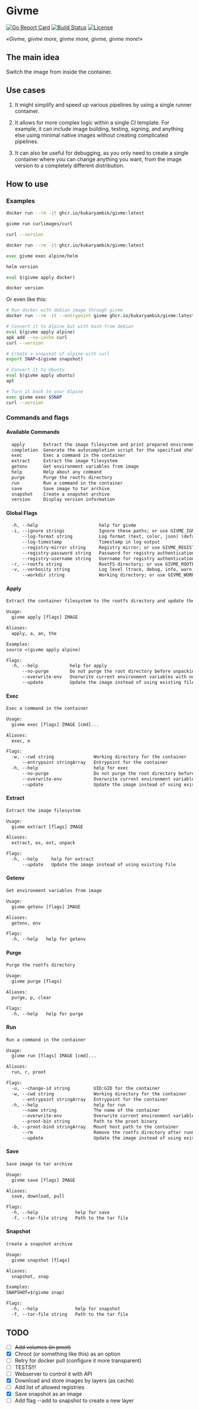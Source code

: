 # Givme

[![Go Report Card](https://goreportcard.com/badge/github.com/kukaryambik/givme)](https://goreportcard.com/report/github.com/kukaryambik/givme)
[![Build Status](https://github.com/kukaryambik/givme/actions/workflows/givme.yml/badge.svg)](https://github.com/kukaryambik/givme/actions/workflows/docker-publish.yml)
[![License](https://img.shields.io/github/license/kukaryambik/givme)](/LICENSE)

_«Givme, givme more, givme more, givme, givme more!»_

## The main idea

Switch the image from inside the container.

## Use cases

1. It might simplify and speed up various pipelines by using a single runner container.

2. It allows for more complex logic within a single CI template. For example, it can include image building, testing, signing, and anything else using minimal native images without creating complicated pipelines.

3. It can also be useful for debugging, as you only need to create a single container where you can change anything you want, from the image version to a completely different distribution.

## How to use

### Examples

```sh
docker run --rm -it ghcr.io/kukaryambik/givme:latest

givme run curlimages/curl

curl --version
```

```sh
docker run --rm -it ghcr.io/kukaryambik/givme:latest

exec givme exec alpine/helm

helm version

eval $(givme apply docker)

docker version
```

Or even like this:

```sh
# Run docker with debian image through givme
docker run --rm -it --entrypoint givme ghcr.io/kukaryambik/givme:latest exec debian:12

# Convert it to Alpine but with bash from debian
eval $(givme apply alpine)
apk add --no-cache curl
curl --version

# Create a snapshot of alpine with curl
export SNAP=$(givme snapshot)

# Convert it to Ubuntu
eval $(givme apply ubuntu)
apt

# Turn it back to your Alpine
exec givme exec $SNAP
curl --version
```

### Commands and flags

#### Available Commands

```txt
  apply       Extract the image filesystem and print prepared environment variables to stdout
  completion  Generate the autocompletion script for the specified shell
  exec        Exec a command in the container
  extract     Extract the image filesystem
  getenv      Get environment variables from image
  help        Help about any command
  purge       Purge the rootfs directory
  run         Run a command in the container
  save        Save image to tar archive
  snapshot    Create a snapshot archive
  version     Display version information
```

#### Global Flags

```txt
  -h, --help                       help for givme
  -i, --ignore strings             Ignore these paths; or use GIVME_IGNORE
      --log-format string          Log format (text, color, json) (default "color")
      --log-timestamp              Timestamp in log output
      --registry-mirror string     Registry mirror; or use GIVME_REGISTRY_MIRROR
      --registry-password string   Password for registry authentication; or use GIVME_REGISTRY_PASSWORD
      --registry-username string   Username for registry authentication; or use GIVME_REGISTRY_USERNAME
  -r, --rootfs string              RootFS directory; or use GIVME_ROOTFS (default "/")
  -v, --verbosity string           Log level (trace, debug, info, warn, error, fatal, panic) (default "info")
      --workdir string             Working directory; or use GIVME_WORKDIR (default "/tmp/givme")
```

#### Apply

```txt
Extract the container filesystem to the rootfs directory and update the environment

Usage:
  givme apply [flags] IMAGE

Aliases:
  apply, a, an, the

Examples:
source <(givme apply alpine)

Flags:
  -h, --help            help for apply
      --no-purge        Do not purge the root directory before unpacking the image
      --overwrite-env   Overwrite current environment variables with new ones from the image
      --update          Update the image instead of using existing file
```

#### Exec

```txt
Exec a command in the container

Usage:
  givme exec [flags] IMAGE [cmd]...

Aliases:
  exec, e

Flags:
  -w, --cwd string               Working directory for the container
      --entrypoint stringArray   Entrypoint for the container
  -h, --help                     help for exec
      --no-purge                 Do not purge the root directory before unpacking the image
      --overwrite-env            Overwrite current environment variables with new ones from the image
      --update                   Update the image instead of using existing file
```

#### Extract

```txt
Extract the image filesystem

Usage:
  givme extract [flags] IMAGE

Aliases:
  extract, ex, ext, unpack

Flags:
  -h, --help     help for extract
      --update   Update the image instead of using existing file
```

#### Getenv

```txt
Get environment variables from image

Usage:
  givme getenv [flags] IMAGE

Aliases:
  getenv, env

Flags:
  -h, --help   help for getenv
```

#### Purge

```txt
Purge the rootfs directory

Usage:
  givme purge [flags]

Aliases:
  purge, p, clear

Flags:
  -h, --help   help for purge
```

#### Run

```txt
Run a command in the container

Usage:
  givme run [flags] IMAGE [cmd]...

Aliases:
  run, r, proot

Flags:
  -u, --change-id string         UID:GID for the container
  -w, --cwd string               Working directory for the container
      --entrypoint stringArray   Entrypoint for the container
  -h, --help                     help for run
      --name string              The name of the container
      --overwrite-env            Overwrite current environment variables with new ones from the image
      --proot-bin string         Path to the proot binary
  -b, --proot-bind stringArray   Mount host path to the container
      --rm                       Remove the rootfs directory after running the command
      --update                   Update the image instead of using existing file
```

#### Save

```txt
Save image to tar archive

Usage:
  givme save [flags] IMAGE

Aliases:
  save, download, pull

Flags:
  -h, --help              help for save
  -f, --tar-file string   Path to the tar file
```

#### Snapshot

```txt
Create a snapshot archive

Usage:
  givme snapshot [flags]

Aliases:
  snapshot, snap

Examples:
SNAPSHOT=$(givme snap)

Flags:
  -h, --help              help for snapshot
  -f, --tar-file string   Path to the tar file
```

## TODO

- [ ] ~~Add volumes (in proot)~~
- [x] Chroot (or something like this) as an option
- [ ] Retry for docker pull (configure it more transparent)
- [ ] TESTS!!!
- [ ] Webserver to control it with API
- [x] Download and store images by layers (as cache)
- [ ] Add list of allowed registries
- [x] Save snapshot as an image
- [ ] Add flag --add to snapshot to create a new layer
